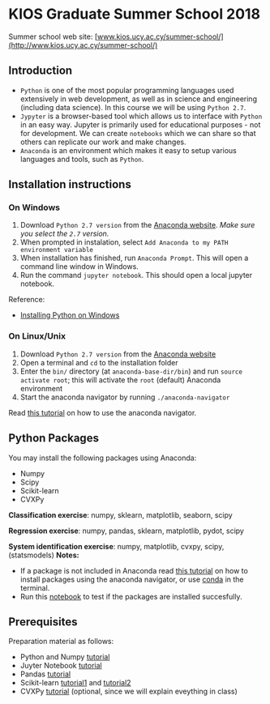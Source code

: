 # KIOS Graduate Summer School 2018

Summer school web site: [www.kios.ucy.ac.cy/summer-school/](http://www.kios.ucy.ac.cy/summer-school/)


## Introduction
- `Python` is one of the most popular programming languages used extensively in web development, as well as in science and engineering (including data science). In this course we will be using `Python 2.7`.
- `Jypyter` is a browser-based tool which allows us to interface with `Python` in an easy way. Jupyter is primarily used for educational purposes - not for development. We can create `notebooks` which we can share so that others can replicate our work and make changes.
- `Anaconda` is an environment which makes it easy to setup various languages and tools, such as `Python`. 


## Installation instructions

### On Windows

1. Download `Python 2.7 version` from the [Anaconda website](https://www.anaconda.com/download/). *Make sure you select the `2.7` version.* 
2. When prompted in instalation, select `Add Anaconda to my PATH environment variable` 
3. When installation has finished, run `Anaconda Prompt`. This will open a command line window in Windows.
4. Run the command `jupyter notebook`. This should open a local jupyter notebook.

Reference:
- [Installing Python on Windows](https://medium.com/@GalarnykMichael/install-python-on-windows-anaconda-c63c7c3d1444)

### On Linux/Unix

1. Download `Python 2.7 version` from the [Anaconda website](https://www.anaconda.com/download/)
2. Open a terminal and `cd` to the installation folder
3. Enter the `bin/` directory (at `anaconda-base-dir/bin`) and run `source activate root`; this will activate the `root` (default) Anaconda environment
4. Start the anaconda navigator by running `./anaconda-navigator`

Read [this tutorial](anaconda/README.md) on how to use the anaconda navigator.

## Python Packages

You may install the following packages using Anaconda:

- Numpy
- Scipy
- Scikit-learn
- CVXPy

**Classification exercise**: numpy, sklearn, matplotlib, seaborn, scipy

**Regression exercise**: numpy, pandas, sklearn, matplotlib, pydot, scipy

**System identification exercise**: numpy, matplotlib, cvxpy, scipy, (statsmodels)
**Notes:**

- If a package is not included in Anaconda read [this tutorial](anaconda/README.md) on how to install packages using the anaconda navigator, or use [conda](https://conda.io/docs/user-guide/tasks/manage-pkgs.html) in the terminal.
- Run this [notebook](anaconda/installation_test.ipynb) to test if the packages are installed succesfully.

## Prerequisites
Preparation material as follows:
- Python and Numpy [tutorial](http://cs231n.github.io/python-numpy-tutorial/#python)
- Juyter Notebook [tutorial](https://medium.com/codingthesmartway-com-blog/getting-started-with-jupyter-notebook-for-python-4e7082bd5d46)
- Pandas [tutorial](https://pandas.pydata.org/pandas-docs/stable/10min.html)
- Scikit-learn [tutorial1](https://machinelearningmastery.com/a-gentle-introduction-to-scikit-learn-a-python-machine-learning-library/) and [tutorial2](http://scikit-learn.org/stable/tutorial/statistical_inference/supervised_learning.html)
- CVXPy [tutorial](http://www.cvxpy.org/) (optional, since we will explain eveything in class)
